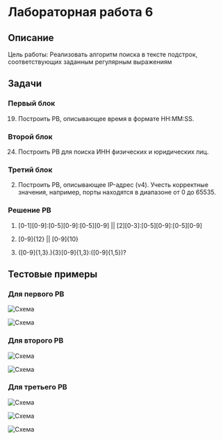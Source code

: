 # Лабораторная работа 6
## Описание

Цель работы: Реализовать алгоритм поиска в тексте подстрок, соответствующих заданным регулярным выражениям

## Задачи
### Первый блок
19. Построить РВ, описывающее время в формате HH:MM:SS.
### Второй блок
24. Построить РВ для поиска ИНН физических и юридических
лиц.
### Третий блок
2. Построить РВ, описывающее IP-адрес (v4). Учесть корректные
значения, например, порты находятся в диапазоне от 0 до 65535.

### Решение РВ

1) [0-1][0-9]:[0-5][0-9]:[0-5][0-9]  || [2][0-3]:[0-5][0-9]:[0-5][0-9]

2) [0-9]{12} || [0-9]{10}

3) ([0-9]{1,3}.){3}[0-9]{1,3}:([0-9]{1,5})?

## Тестовые примеры
### Для первого РВ
![Схема](Resources/6Пример.png)

![Схема](Resources/6Пример2.png)

### Для второго РВ
![Схема](Resources/6Пример3.png)

![Схема](Resources/6Пример4.png)

### Для третьего РВ
![Схема](Resources/6Пример5.png)

![Схема](Resources/6Пример6.png)

![Схема](Resources/6Пример7.png)
